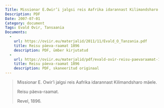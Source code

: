 ```yaml
---
Title: Missionar E.Owir’i jalgsi reis Aafrika idarannast Kilimandsharo mäele
Description: PDF
Date: 2007-07-01
Category: document
Tags: Evald Ovir, Tansaania
Documents:
  -
    url: https://oviir.eu/materjalid/2011/11/Evald_O_Tanzania.pdf
    title: Reisu päeva-raamat 1896
    description: PDF, ümber kirjutatud
  -
    url: https://oviir.eu/materjalid/pdf/evald-ovir-reisu-paevaraamat-1896.pdf
    title: Reisu päeva-raamat 1896
    description: PDF, skaneeritud originaal
---
```


<blockquote>

Missionar E. Owir’i jalgsi reis Aafrika idarannast Kilimandsharo mäele.

Reisu päeva-raamat.

Revel, 1896.

</blockquote>
